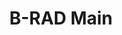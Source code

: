 ---
layout: default
title: B-RAD Main
long_title: 1. REDCap Entry - B-RAD Main (II)
categories: redcap
parent: REDCap
nav_order: 1
---